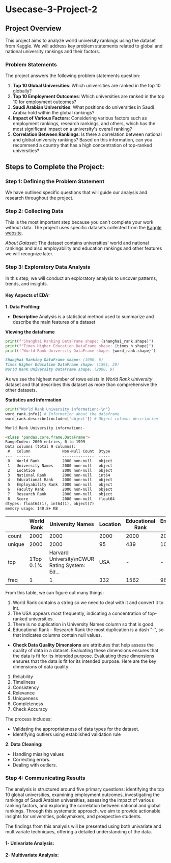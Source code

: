# Usecase-3-Project-2

## Project Overview
This project aims to analyze world university rankings using the dataset from Kaggle. We will address key problem statements related to global and national university rankings and their factors.

### Problem Statements
The project answers the following problem statements question:

1. **Top 10 Global Universities**: Which universities are ranked in the top 10 globally?
2. **Top 10 Employment Outcomes**: Which universities are ranked in the top 10 for employment outcomes?
3. **Saudi Arabian Universities**: What positions do universities in Saudi Arabia hold within the global rankings?
4. **Impact of Various Factors**: Considering various factors such as employment rankings, research rankings, and others, which has the most significant impact on a university's overall ranking?
5. **Correlation Between Rankings**: Is there a correlation between national and global university rankings? Based on this information, can you recommend a country that has a high concentration of top-ranked universities?

## Steps to Complete the Project:

### Step 1: Defining the Problem Statement

We have outlined specific questions that will guide our analysis and research throughout the project.


### Step 2: Collecting Data

This is the most important step because you can't complete your work without data. The project uses specific datasets collected from the [Kaggle website](https://www.kaggle.com/datasets/ourfuture/world-university-rankings).

*About Dataset*: The dataset contains universities' world and national rankings and also employability and education rankings and other features we will recognize later.


### Step 3: Exploratory Data Analysis
In this step, we will conduct an exploratory analysis to uncover patterns, trends, and insights.



#### Key Aspects of EDA:
**1. Data Profiling:**
- **Descriptive** Analysis is a statistical method used to summarize and describe the main features of a dataset



**Viewing the dataframe**
```python
print(f"Shanghai Ranking DataFrame shape: {shanghai_rank.shape}")
print(f"Times Higher Education DataFrame shape: {times_h.shape}")
print(f"World Rank University DataFrame shape: {word_rank.shape}")
```
```markdown
Shanghai Ranking DataFrame shape: (1000, 6)
Times Higher Education DataFrame shape: (1591, 20)
World Rank University DataFrame shape: (2000, 9)
```
As we see the highest number of rows exists in *World Rank University* dataset and that describes this dataset as more than comprehensive the other datasets.

**Statistics and information** 
```python
print("World Rank University information:-\n")
word_rank.info() # Information about the dataframe
word_rank.describe(include=['object']) # Object columns description
```
```markdown
World Rank University information:-

<class 'pandas.core.frame.DataFrame'>
RangeIndex: 2000 entries, 0 to 1999
Data columns (total 9 columns):
 #   Column              Non-Null Count  Dtype  
---  ------              --------------  -----  
 0   World Rank          2000 non-null   object 
 1   University Names    2000 non-null   object 
 2   Location            2000 non-null   object 
 3   National Rank       2000 non-null   int64  
 4   Educational Rank    2000 non-null   object 
 5   Employability Rank  2000 non-null   object 
 6   Faculty Rank        2000 non-null   object 
 7   Research Rank       2000 non-null   object 
 8   Score               2000 non-null   float64
dtypes: float64(1), int64(1), object(7)
memory usage: 140.8+ KB
```

|           | World Rank      | University Names                               | Location | Educational Rank | Employability Rank | Faculty Rank | Research Rank |
|-----------|-----------------|------------------------------------------------|----------|------------------|-------------------|--------------|----------------|
| count     | 2000            | 2000                                           | 2000     | 2000             | 2000              | 2000         | 2000           |
| unique    | 2000            | 2000                                           | 95       | 439              | 1030              | 262          | 1935           |
| top       | 1Top 0.1%      | Harvard University\nCWUR Rating System: Ed... | USA      | -                | -                 | -            | -              |
| freq      | 1               | 1                                             | 332      | 1562             | 967               | 1727         | 66             |

From this table, we can figure out many things: 
1. World Rank contains a string so we need to deal with it and convert it to int.
2. The USA appears most frequently, indicating a concentration of top-ranked universities.
3. There is no duplication in University Names column so that is good.
4. Educational Rank - Research Rank the most duplication is a dash "-", so that indicates columns contain null values.


- **Check Data Quality Dimensions** are attributes that help assess the quality of data in a dataset. Evaluating these dimensions ensures that the data is fit for its intended purpose.
Evaluating these dimensions ensures that the data is fit for its intended purpose. Here are the key dimensions of data quality:
1. Reliability
2. Timeliness
3. Consistency
4. Relevance
5. Uniqueness
6. Completeness
7. Check Accuracy

The process includes:
- Validating the appropriateness of data types for the dataset.
- Identifying outliers using established validation rule


**2. Data Cleaning:**
- Handling missing values
- Correcting errors.
- Dealing with outliers.

                               
### Step 4: Communicating Results

The analysis is structured around five primary questions: identifying the top 10 global universities, examining employment outcomes, investigating the rankings of Saudi Arabian universities, assessing the impact of various ranking factors, and exploring the correlation between national and global rankings. Through this systematic approach, we aim to provide actionable insights for universities, policymakers, and prospective students.

The findings from this analysis will be presented using both univariate and multivariate techniques, offering a detailed understanding of the data. 

#### 1- Univariate Analysis:



#### 2- Multivariate Analysis:
